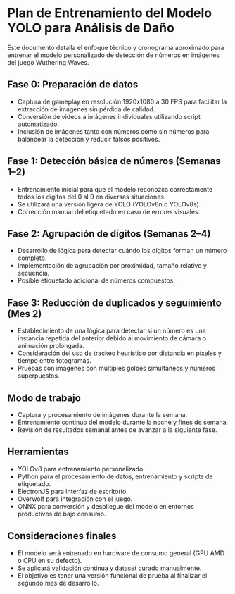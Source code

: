 # Plan de Entrenamiento del Modelo YOLO para Análisis de Daño

Este documento detalla el enfoque técnico y cronograma aproximado para entrenar el modelo personalizado de detección de números en imágenes del juego Wuthering Waves.

## Fase 0: Preparación de datos

- Captura de gameplay en resolución 1920x1080 a 30 FPS para facilitar la extracción de imágenes sin pérdida de calidad.
- Conversión de videos a imágenes individuales utilizando script automatizado.
- Inclusión de imágenes tanto con números como sin números para balancear la detección y reducir falsos positivos.

## Fase 1: Detección básica de números (Semanas 1–2)

- Entrenamiento inicial para que el modelo reconozca correctamente todos los dígitos del 0 al 9 en diversas situaciones.
- Se utilizará una versión ligera de YOLO (YOLOv8n o YOLOv8s).
- Corrección manual del etiquetado en caso de errores visuales.

## Fase 2: Agrupación de dígitos (Semanas 2–4)

- Desarrollo de lógica para detectar cuándo los dígitos forman un número completo.
- Implementación de agrupación por proximidad, tamaño relativo y secuencia.
- Posible etiquetado adicional de números compuestos.

## Fase 3: Reducción de duplicados y seguimiento (Mes 2)

- Establecimiento de una lógica para detectar si un número es una instancia repetida del anterior debido al movimiento de cámara o animación prolongada.
- Consideración del uso de trackeo heurístico por distancia en píxeles y tiempo entre fotogramas.
- Pruebas con imágenes con múltiples golpes simultáneos y números superpuestos.

## Modo de trabajo

- Captura y procesamiento de imágenes durante la semana.
- Entrenamiento continuo del modelo durante la noche y fines de semana.
- Revisión de resultados semanal antes de avanzar a la siguiente fase.

## Herramientas

- YOLOv8 para entrenamiento personalizado.
- Python para el procesamiento de datos, entrenamiento y scripts de etiquetado.
- ElectronJS para interfaz de escritorio.
- Overwolf para integración con el juego.
- ONNX para conversión y despliegue del modelo en entornos productivos de bajo consumo.

## Consideraciones finales

- El modelo será entrenado en hardware de consumo general (GPU AMD o CPU en su defecto).
- Se aplicará validación continua y dataset curado manualmente.
- El objetivo es tener una versión funcional de prueba al finalizar el segundo mes de desarrollo.

